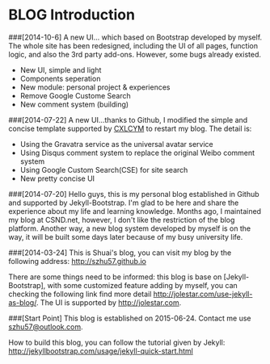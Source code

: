 #  BLOG Introduction

###[2014-10-6]
A new UI... which based on Bootstrap developed by myself. The whole site has been redesigned, including the UI of all pages, function logic, and also the 3rd party add-ons. However, some bugs already existed.

- New UI, simple and light
- Components seperation
- New module: personal project & experiences
- Remove Google Custome Search
- New comment system (building)

###[2014-07-22]
A new UI...thanks to Github, I modified the simple and concise template supported by [CXLCYM](http://cxlcym.github.io/) to restart my blog. The detail is:

- Using the Gravatra service as the universal avatar service
- Using Disqus comment system to replace the original Weibo comment system
- Using Google Custom Search(CSE) for site search
- New pretty concise UI


###[2014-07-20]
Hello guys, this is my personal blog established in Github and supported by Jekyll-Bootstrap. I'm glad to be here and share the experience about my life and learning knowledge. Months ago, I maintained my blog at CSND.net, however, I don't like the restriction of the blog platform. Another way, a new blog system developed by myself is on the way, it will be built some days later because of my busy university life.

###[2014-03-24]
This is Shuai's blog, you can visit my blog by the following address:
	http://szhu57.github.io

There are some things need to be informed: this blog is base on [Jekyll-Bootstrap], with some customized feature adding by myself, you can checking the following link find more detail <http://jolestar.com/use-jekyll-as-blog/>. The UI is supported by <http://jolestar.com>.

###[Start Point]
This blog is established on 2015-06-24.
Contact me use szhu57@outlook.com.

How to build this blog, you can follow the tutorial given by Jekyll: <http://jekyllbootstrap.com/usage/jekyll-quick-start.html>